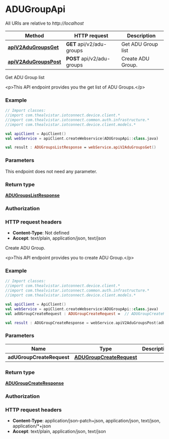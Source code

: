 # ADUGroupApi

All URIs are relative to *http://localhost*

Method | HTTP request | Description
------------- | ------------- | -------------
[**apiV2AduGroupsGet**](ADUGroupApi.md#apiV2AduGroupsGet) | **GET** api/v2/adu-groups | Get ADU Group list
[**apiV2AduGroupsPost**](ADUGroupApi.md#apiV2AduGroupsPost) | **POST** api/v2/adu-groups | Create ADU Group.



Get ADU Group list

&lt;p&gt;This API endpoint provides you the get list of ADU Groups.&lt;/p&gt;

### Example
```kotlin
// Import classes:
//import com.thealvistar.iotconnect.device.client.*
//import com.thealvistar.iotconnect.common.auth.infrastructure.*
//import com.thealvistar.iotconnect.device.client.models.*

val apiClient = ApiClient()
val webService = apiClient.createWebservice(ADUGroupApi::class.java)

val result : ADUGroupsListResponse = webService.apiV2AduGroupsGet()
```

### Parameters
This endpoint does not need any parameter.

### Return type

[**ADUGroupsListResponse**](ADUGroupsListResponse.md)

### Authorization



### HTTP request headers

 - **Content-Type**: Not defined
 - **Accept**: text/plain, application/json, text/json


Create ADU Group.

&lt;p&gt;This API endpoint provides you to create ADU Group.&lt;/p&gt;

### Example
```kotlin
// Import classes:
//import com.thealvistar.iotconnect.device.client.*
//import com.thealvistar.iotconnect.common.auth.infrastructure.*
//import com.thealvistar.iotconnect.device.client.models.*

val apiClient = ApiClient()
val webService = apiClient.createWebservice(ADUGroupApi::class.java)
val adUGroupCreateRequest : ADUGroupCreateRequest =  // ADUGroupCreateRequest | 

val result : ADUGroupCreateResponse = webService.apiV2AduGroupsPost(adUGroupCreateRequest)
```

### Parameters

Name | Type | Description  | Notes
------------- | ------------- | ------------- | -------------
 **adUGroupCreateRequest** | [**ADUGroupCreateRequest**](ADUGroupCreateRequest.md)|  | [optional]

### Return type

[**ADUGroupCreateResponse**](ADUGroupCreateResponse.md)

### Authorization



### HTTP request headers

 - **Content-Type**: application/json-patch+json, application/json, text/json, application/*+json
 - **Accept**: text/plain, application/json, text/json

